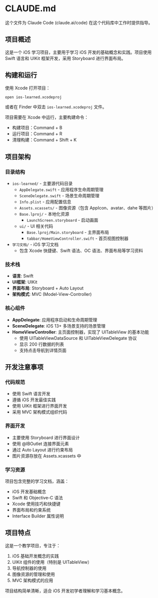 # CLAUDE.md

这个文件为 Claude Code (claude.ai/code) 在这个代码库中工作时提供指导。

## 项目概述

这是一个 iOS 学习项目，主要用于学习 iOS 开发的基础概念和实践。项目使用 Swift 语言和 UIKit 框架开发，采用 Storyboard 进行界面布局。

## 构建和运行

使用 Xcode 打开项目：
```bash
open ios-learned.xcodeproj
```

或者在 Finder 中双击 `ios-learned.xcodeproj` 文件。

项目需要在 Xcode 中运行，主要构建命令：
- 构建项目：Command + B
- 运行项目：Command + R
- 清理构建：Command + Shift + K

## 项目架构

### 目录结构
- `ios-learned/` - 主要源代码目录
  - `AppDelegate.swift` - 应用程序生命周期管理
  - `SceneDelegate.swift` - 场景生命周期管理
  - `Info.plist` - 应用配置信息
  - `Assets.xcassets/` - 图像资源（包含 AppIcon、avatar、dahe 等图片）
  - `Base.lproj/` - 本地化资源
    - `LaunchScreen.storyboard` - 启动画面
  - `ui/` - UI 相关代码
    - `Base.lproj/Main.storyboard` - 主界面布局
    - `tabbar/HomeViewController.swift` - 首页视图控制器
- `学习文档/` - iOS 学习文档
  - 包含 Xcode 快捷键、Swift 语法、OC 语法、界面布局等学习资料

### 技术栈
- **语言**: Swift
- **UI框架**: UIKit
- **界面布局**: Storyboard + Auto Layout
- **架构模式**: MVC (Model-View-Controller)

### 核心组件
- **AppDelegate**: 应用程序启动和生命周期管理
- **SceneDelegate**: iOS 13+ 多场景支持的场景管理
- **HomeViewController**: 主页面控制器，实现了 UITableView 的基本功能
  - 使用 UITableViewDataSource 和 UITableViewDelegate 协议
  - 显示 200 行数据的列表
  - 支持点击导航到详情页面

## 开发注意事项

### 代码规范
- 使用 Swift 语言开发
- 遵循 iOS 开发最佳实践
- 使用 UIKit 框架进行界面开发
- 采用 MVC 架构模式组织代码

### 界面开发
- 主要使用 Storyboard 进行界面设计
- 使用 @IBOutlet 连接界面元素
- 通过 Auto Layout 进行约束布局
- 图片资源存放在 Assets.xcassets 中

### 学习资源
项目包含完整的学习文档，涵盖：
- iOS 开发基础概念
- Swift 和 Objective-C 语法
- Xcode 使用技巧和快捷键
- 界面布局和约束系统
- Interface Builder 属性说明

## 项目特点

这是一个教学项目，专注于：
1. iOS 基础开发概念的实践
2. UIKit 组件的使用（特别是 UITableView）
3. 导航控制器的使用
4. 图像资源的管理和使用
5. MVC 架构模式的应用

项目结构简单清晰，适合 iOS 开发初学者理解和学习基本概念。